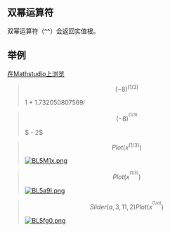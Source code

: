 ## 双幂运算符

双幂运算符（^^）会返回实值根。

## 举例

[在Mathstudio上浏览](http://mathstud.io/?input0=KC04KV4oMS8zKQ%3D%3D&amp;input1=KC04KV5eKDEvMyk%3D&amp;input2=UGxvdCh4XigxLzMpKQ%3D%3D&amp;input3=UGxvdCh4Xl4oMS8zKSk%3D&amp;input4=U2xpZGVyKGEsMywxMSwyKQ0KUGxvdCh4Xl4oMS9hKSk%3D")

> ```math
> (-8) ^ (1/3)
> ```
>
> $1 + 1.732050807569i$

> ```math
> (-8) ^^ (1/3)
> ```
>
> $ - 2$

> ```math
> Plot(x^(1/3))
> ```
> [![BL5M1x.png](https://s1.ax1x.com/2020/11/10/BL5M1x.png)](_media/Operators/DoublePowerOperator1.png)

> ```math
> Plot(x^^(1/3))
> ```
> [![BL5a9I.png](https://s1.ax1x.com/2020/11/10/BL5a9I.png)](_media/Operators/DoublePowerOperator2.png)

> ```math
> Slider(a, 3, 11, 2)
> Plot(x^^(1/a))
> ```
> [![BL5fg0.png](https://s1.ax1x.com/2020/11/10/BL5fg0.png)](_media/Operators/DoublePowerOperator3.png)

